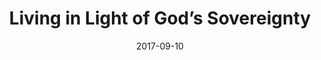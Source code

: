 ---
title: "Living in Light of God’s Sovereignty"
speaker: "Barry Gin"
date: "2017-09-10"
sermonUrl: "//35.190.93.184/sermons/20170910_sunday_barry_gin_living_in_light_of_god's_sovereignty.mp3"
---